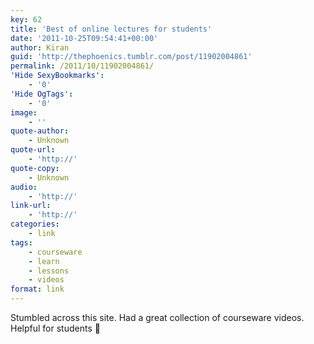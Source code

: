 ```yaml
---
key: 62
title: 'Best of online lectures for students'
date: '2011-10-25T09:54:41+00:00'
author: Kiran
guid: 'http://thephoenics.tumblr.com/post/11902004861'
permalink: /2011/10/11902004861/
'Hide SexyBookmarks':
    - '0'
'Hide OgTags':
    - '0'
image:
    - ''
quote-author:
    - Unknown
quote-url:
    - 'http://'
quote-copy:
    - Unknown
audio:
    - 'http://'
link-url:
    - 'http://'
categories:
    - link
tags:
    - courseware
    - learn
    - lessons
    - videos
format: link
---
```


Stumbled across this site. Had a great collection of courseware videos. Helpful for students 🙂